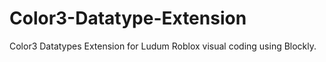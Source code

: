 # Color3-Datatype-Extension
Color3 Datatypes Extension for Ludum Roblox visual coding using Blockly.

